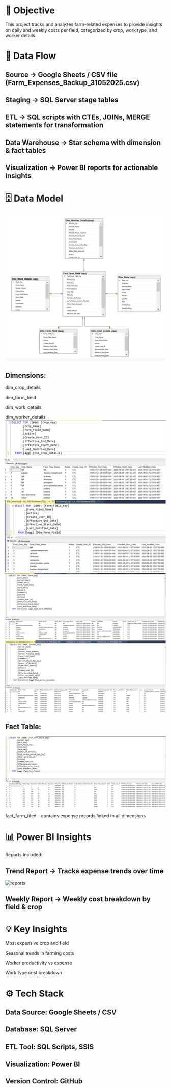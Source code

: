 # 📌 Objective

This project tracks and analyzes farm-related expenses to provide insights on daily and weekly costs per field, categorized by crop, work type, and worker details.

# 🔹 Data Flow

## Source → Google Sheets / CSV file (Farm_Expenses_Backup_31052025.csv)

## Staging → SQL Server stage tables

## ETL → SQL scripts with CTEs, JOINs, MERGE statements for transformation

## Data Warehouse → Star schema with dimension & fact tables

## Visualization → Power BI reports for actionable insights

# 🗄 Data Model
![DML](dwh/DML.JPG)

## Dimensions:

dim_crop_details

dim_farm_field

dim_work_details

dim_worker_details
![DML](dwh/dim_crop_details.JPG)
![DML](dwh/dim_farm_field.JPG)
![DML](dwh/dim_work_details.JPG)
![DML](dwh/dim_worker_details.JPG)

## Fact Table:
![DML](dwh/fact_farm_filed.JPG)

fact_farm_filed – contains expense records linked to all dimensions

# 📊 Power BI Insights
Reports Included:

## Trend Report → Tracks expense trends over time
![reports](reports/trned_report.JPG)

## Weekly Report → Weekly cost breakdown by field & crop

# 💡 Key Insights
Most expensive crop and field

Seasonal trends in farming costs

Worker productivity vs expense

Work type cost breakdown

# ⚙️ Tech Stack
## Data Source: Google Sheets / CSV

## Database: SQL Server

## ETL Tool: SQL Scripts, SSIS

## Visualization: Power BI

## Version Control: GitHub
